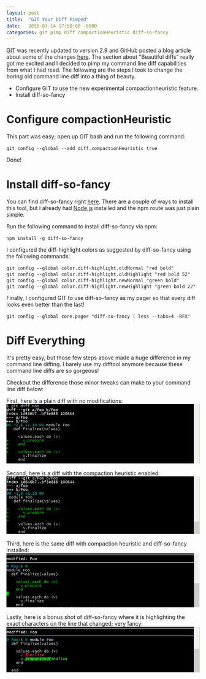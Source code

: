 ```yaml
---
layout: post
title:  "GIT Your Diff Pimped"
date:   2016-07-14 17:50:00 -0800
categories: git pimp diff compactionHeuristic diff-so-fancy
---
```


[GIT](https://git-scm.com/downloads) was recently updated to version 2.9 and GitHub posted a blog article about some of the changes [here](https://github.com/blog/2188-git-2-9-has-been-released).  The section about "Beautiful diffs" really got me excited and I decided to pimp my command line diff capabilities from what I had read.  The following are the steps I took to change the boring old command line diff into a thing of beauty.

* Configure GIT to use the new experimental compactionheuristic feature.
* Install diff-so-fancy

# Configure compactionHeuristic

This part was easy; open up GIT bash and run the following command:

	git config --global --add diff.compactionHeuristic true

Done!

# Install diff-so-fancy

You can find diff-so-fancy right [here](https://github.com/so-fancy/diff-so-fancy).  There are a couple of  ways to install this tool, but I already had [Node.js](https://nodejs.org/) installed and the npm route was just plain simple.

Run the following command to install diff-so-fancy via npm:

	npm install -g diff-so-fancy

I configured the diff-highlight colors as suggested by diff-so-fancy using the following commands:

	git config --global color.diff-highlight.oldNormal "red bold"
	git config --global color.diff-highlight.oldHighlight "red bold 52"
	git config --global color.diff-highlight.newNormal "green bold"
	git config --global color.diff-highlight.newHighlight "green bold 22"

Finally, I configured GIT to use diff-so-fancy as my pager so that every diff looks even better than the last!

	git config --global core.pager "diff-so-fancy | less --tabs=4 -RFX"

# Diff Everything

It's pretty easy, but those few steps above made a huge difference in my command line diffing.  I barely use my difftool anymore because these command line diffs are so gorgeous!

Checkout the difference those minor tweaks can make to your command line diff below:

First, here is a plain diff with no modifications: ![Plain GIT diff](/public/git-pimpdiff/PlainDiffNoHeuristic.png)

Second, here is a diff with the compaction heuristic enabled: ![GIT diff with compaction heuristic](/public/git-pimpdiff/PlainDiffWithHeuristic.png)

Third, here is the same diff with compaction heuristic and diff-so-fancy installed: ![GIT diff with compaction heuristic and diff-so-fancy](/public/git-pimpdiff/DiffSoFancy.png)

Lastly, here is a bonus shot of diff-so-fancy where it is highlighting the exact characters on the line that changed; very fancy: ![GIT diff with diff-so-fancy showing off character differences](/public/git-pimpdiff/DiffSoFancy2.png)
